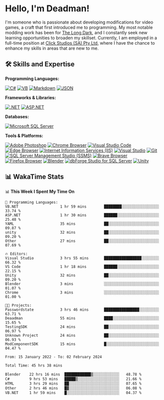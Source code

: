 # Hello, I'm Deadman!

I'm someone who is passionate about developing modifications for video games, a craft that first introduced me to programming. My most notable modding work has been for [The Long Dark](https://www.thelongdark.com/), and I constantly seek new learning opportunities to broaden my skillset. Currently, I am employed in a full-time position at [Click Studios (SA) Pty Ltd](https://www.clickstudios.com.au/), where I have the chance to enhance my skills in areas that are new to me.

## 🛠 Skills and Expertise
**Programming Languages:** 

[![C#](https://img.shields.io/badge/c%23-%23239120.svg?style=for-the-badge&logo=csharp&logoColor=white)](https://docs.microsoft.com/en-us/dotnet/csharp/) [![VB](https://img.shields.io/badge/Visual%20Basic-%239561CC.svg?style=for-the-badge&logo=visualbasic&logoColor=white)](https://docs.microsoft.com/en-us/dotnet/visual-basic/) [![Markdown](https://img.shields.io/badge/markdown-%23000000.svg?style=for-the-badge&logo=markdown&logoColor=white)](https://www.markdownguide.org/) [![JSON](https://img.shields.io/badge/JSON-%23000000.svg?style=for-the-badge&logo=json&logoColor=white)](https://www.json.org/json-en.html)

**Frameworks & Libraries:**

[![.NET](https://img.shields.io/badge/.NET-%23512BD4.svg?style=for-the-badge&logo=dotnet&logoColor=white)](https://dotnet.microsoft.com/) [![ASP.NET](https://img.shields.io/badge/ASP.NET-%23512BD4.svg?style=for-the-badge&logo=dotnet&logoColor=white)](https://dotnet.microsoft.com/apps/aspnet)

**Databases:**

[![Microsoft SQL Server](https://img.shields.io/badge/Microsoft%20SQL%20Server-CC2927?style=for-the-badge&logo=microsoft%20sql%20server&logoColor=white)](https://www.microsoft.com/en-us/sql-server)

**Tools & Platforms:**

[![Adobe Photoshop](https://img.shields.io/badge/adobe%20photoshop-%2331A8FF.svg?style=for-the-badge&logo=adobe-photoshop&logoColor=white)](https://www.adobe.com/products/photoshop.html) [![Chrome Browser](https://img.shields.io/badge/chrome%20browser-%234285F4.svg?style=for-the-badge&logo=google-chrome&logoColor=white)](https://www.google.com/chrome/) [![Visual Studio Code](https://img.shields.io/badge/visual%20studio%20code-%23007ACC.svg?style=for-the-badge&logo=visual-studio-code&logoColor=white)](https://code.visualstudio.com/) [![Edge Browser](https://img.shields.io/badge/edge%20browser-%230078D7.svg?style=for-the-badge&logo=microsoft-edge&logoColor=white)](https://www.microsoft.com/edge) [![Internet Information Services (IIS)](https://img.shields.io/badge/Internet%20Information%20Services-%23512BD4.svg?style=for-the-badge&logo=internet-information-services&logoColor=white)](https://www.iis.net/) [![Visual Studio](https://img.shields.io/badge/visual%20studio-%235C2D91.svg?style=for-the-badge&logo=visual-studio&logoColor=white)](https://visualstudio.microsoft.com/) [![Git](https://img.shields.io/badge/git-%23F05033.svg?style=for-the-badge&logo=git&logoColor=white)](https://git-scm.com/) [![SQL Server Management Studio (SSMS)](https://img.shields.io/badge/SQL%20Server%20Management%20Studio-%23E95420.svg?style=for-the-badge&logo=sql-server-management-studio&logoColor=white)](https://docs.microsoft.com/en-us/sql/ssms/sql-server-management-studio-ssms) [![Brave Browser](https://img.shields.io/badge/brave%20browser-%23FB542B.svg?style=for-the-badge&logo=brave&logoColor=white)](https://brave.com/) [![Firefox Browser](https://img.shields.io/badge/firefox%20browser-%23FF7139.svg?style=for-the-badge&logo=firefox-browser&logoColor=white)](https://www.mozilla.org/en-US/firefox/new/) [![Blender](https://img.shields.io/badge/blender-%23F5792A.svg?style=for-the-badge&logo=blender&logoColor=white)](https://www.blender.org/) [![dbForge Studio for SQL Server](https://img.shields.io/badge/dbForge%20Studio-%23F8981D.svg?style=for-the-badge&logo=dbforge-studio&logoColor=white)](https://www.devart.com/dbforge/sql/studio/) [![Unity](https://img.shields.io/badge/unity-%23000000.svg?style=for-the-badge&logo=unity&logoColor=white)](https://unity.com/) 
 
## 📊 WakaTime Stats
<!--START_SECTION:waka-->
📊 **This Week I Spent My Time On** 

```text
💬 Programming Languages: 
VB.NET                   1 hr 59 mins        ████████░░░░░░░░░░░░░░░░░   33.74 % 
ASP.NET                  1 hr 30 mins        ██████░░░░░░░░░░░░░░░░░░░   25.48 % 
YAML                     35 mins             ██░░░░░░░░░░░░░░░░░░░░░░░   09.87 % 
unity                    32 mins             ██░░░░░░░░░░░░░░░░░░░░░░░   09.20 % 
Other                    27 mins             ██░░░░░░░░░░░░░░░░░░░░░░░   07.69 % 

🔥 Editors: 
Visual Studio            3 hrs 55 mins       █████████████████░░░░░░░░   66.32 % 
VS Code                  1 hr 18 mins        ██████░░░░░░░░░░░░░░░░░░░   22.15 % 
Unity                    32 mins             ██░░░░░░░░░░░░░░░░░░░░░░░   09.20 % 
Blender                  3 mins              ░░░░░░░░░░░░░░░░░░░░░░░░░   01.07 % 
Chrome                   3 mins              ░░░░░░░░░░░░░░░░░░░░░░░░░   01.00 % 

🐱‍💻 Projects: 
Passwordstate            3 hrs 46 mins       ████████████████░░░░░░░░░   63.71 % 
Deaadman                 55 mins             ████░░░░░░░░░░░░░░░░░░░░░   15.65 % 
TestingSDK               24 mins             ██░░░░░░░░░░░░░░░░░░░░░░░   06.97 % 
Unknown Project          24 mins             ██░░░░░░░░░░░░░░░░░░░░░░░   06.93 % 
ModComponentSDK          15 mins             █░░░░░░░░░░░░░░░░░░░░░░░░   04.47 % 
```


<!--END_SECTION:waka-->

<!--START_SECTION:wakaaddon-->

```txt
From: 15 January 2022 - To: 02 February 2024

Total Time: 45 hrs 38 mins

Blender    22 hrs 16 mins  ████████████▒░░░░░░░░░░░░   48.78 %
C#         9 hrs 53 mins   █████▒░░░░░░░░░░░░░░░░░░░   21.66 %
HTML       3 hrs 29 mins   ██░░░░░░░░░░░░░░░░░░░░░░░   07.65 %
Other      2 hrs 46 mins   █▓░░░░░░░░░░░░░░░░░░░░░░░   06.08 %
VB.NET     1 hr 59 mins    █░░░░░░░░░░░░░░░░░░░░░░░░   04.37 %
```

<!--END_SECTION:wakaaddon-->